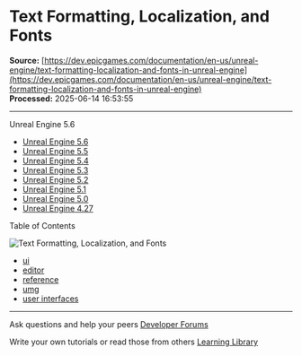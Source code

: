 # Text Formatting, Localization, and Fonts

**Source:** [https://dev.epicgames.com/documentation/en-us/unreal-engine/text-formatting-localization-and-fonts-in-unreal-engine](https://dev.epicgames.com/documentation/en-us/unreal-engine/text-formatting-localization-and-fonts-in-unreal-engine)  
**Processed:** 2025-06-14 16:53:55

---

Unreal Engine 5.6

-   [Unreal Engine 5.6](/documentation/en-us/unreal-engine/text-formatting-localization-and-fonts-in-unreal-engine?application_version=5.6)
-   [Unreal Engine 5.5](/documentation/en-us/unreal-engine/text-formatting-localization-and-fonts-in-unreal-engine?application_version=5.5)
-   [Unreal Engine 5.4](/documentation/en-us/unreal-engine/text-formatting-localization-and-fonts-in-unreal-engine?application_version=5.4)
-   [Unreal Engine 5.3](/documentation/en-us/unreal-engine/text-formatting-localization-and-fonts-in-unreal-engine?application_version=5.3)
-   [Unreal Engine 5.2](/documentation/en-us/unreal-engine/text-formatting-localization-and-fonts-in-unreal-engine?application_version=5.2)
-   [Unreal Engine 5.1](/documentation/en-us/unreal-engine/text-formatting-localization-and-fonts-in-unreal-engine?application_version=5.1)
-   [Unreal Engine 5.0](/documentation/en-us/unreal-engine/text-formatting-localization-and-fonts-in-unreal-engine?application_version=5.0)
-   [Unreal Engine 4.27](/documentation/en-us/unreal-engine/text-formatting-localization-and-fonts-in-unreal-engine?application_version=4.27)

Table of Contents

![Text Formatting, Localization, and Fonts](https://dev.epicgames.com/community/api/documentation/image/62cb38ed-e336-45e7-9d1d-a12b828d39fa?resizing_type=fill&width=1920&height=335)

-   [ui](https://documentation-assets-ssr/community/search?query=ui)
-   [editor](https://documentation-assets-ssr/community/search?query=editor)
-   [reference](https://documentation-assets-ssr/community/search?query=reference)
-   [umg](https://documentation-assets-ssr/community/search?query=umg)
-   [user interfaces](https://documentation-assets-ssr/community/search?query=user%20interfaces)

---

Ask questions and help your peers [Developer Forums](https://forums.unrealengine.com/categories?tag=unreal-engine)

Write your own tutorials or read those from others [Learning Library](https://documentation-assets-ssr/community/unreal-engine/learning)